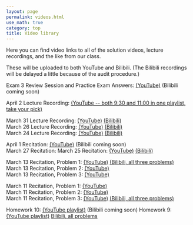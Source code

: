 ```yaml
---
layout: page 
permalink: videos.html
use_math: true
category: top
title: Video library
---
```


Here you can find video links to all of the solution videos, lecture recordings, and the like from our class.

These will be uploaded to both YouTube and Bilibili. (The Bilibili recordings will be delayed a little because of the audit
procedure.)

Exam 3 Review Session and Practice Exam Answers: [(YouTube)](https://youtu.be/nmgPsaXk19s) (Bilibili coming soon)

April 2 Lecture Recording: [(YouTube -- both 9:30 and 11:00 in one playlist, take your pick)](https://www.youtube.com/playlist?list=PLPAgEthTEIuWGCXWqNYskEsnA5PyY0gy0)

March 31 Lecture Recording: [(YouTube)](https://www.youtube.com/playlist?list=PLPAgEthTEIuX-1vsFaIfsK2j7HbyXR7Bx) [(Bilibili)](https://www.bilibili.com/video/BV1554y1d7NF/)<br>
March 26 Lecture Recording: [(YouTube)](https://www.youtube.com/watch?v=5CMM-GKJfDE&list=PLPAgEthTEIuWmj2bRmq2C0HJ9r9cTNSHg) [(Bilibili)](https://www.bilibili.com/video/BV1e7411Q7xd/)<br>
March 24 Lecture Recording: [(YouTube)](https://youtu.be/uHNgXdVmWsA) [(Bilibili)](https://www.bilibili.com/video/bv167411y7bx)

April 1 Recitation: [(YouTube)](https://youtu.be/T6G-wnqob0Q) (Bilibili coming soon)<br>
March 27 Recitation: 
March 25 Recitation: [(YouTube)](https://youtu.be/7zy3FggYobE) [(Bilibili)](https://www.bilibili.com/video/BV1e7411Q7Nf/)

March 13 Recitation, Problem 1: [(YouTube)](https://youtu.be/EPFCvFK-Stc) [(Bilibili, all three problems)](https://www.bilibili.com/video/BV1y7411C7Ac/)<br> 
March 13 Recitation, Problem 2: [(YouTube)](https://youtu.be/oJI_MLFGrkw) <br>
March 13 Recitation, Problem 3: [(YouTube)](https://youtu.be/-ByFiNxFKI0) 

March 11 Recitation, Problem 1: [(YouTube)](https://youtu.be/A01MqDCyEHw) <br>
March 11 Recitation, Problem 2: [(YouTube)](https://youtu.be/7v92Ouf9mQ0) <br>
March 11 Recitation, Problem 3: [(YouTube)](https://youtu.be/65EFIJIomOk) [(Bilibili, all three problems)](https://www.bilibili.com/video/BV1y7411C7ao/)

Homework 10: [(YouTube playlist)](https://www.youtube.com/playlist?list=PLPAgEthTEIuWJP5MBVBFZQtIFXMH917Dd) (Bilibili coming soon)
Homework 9: [(YouTube playlist)](https://www.youtube.com/playlist?list=PLPAgEthTEIuVQnQLEmTLROgCI4-p5SxeT) [Bilibili, all problems](https://www.bilibili.com/video/BV117411Q7Z9/)
